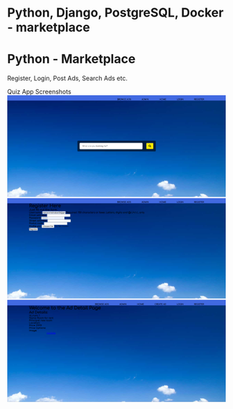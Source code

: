 # Python, Django, PostgreSQL, Docker - marketplace

# Python - Marketplace
Register, Login, Post Ads, Search Ads etc.

Quiz App Screenshots
![alt text](mrkplcscreenshot1.png)
![alt text](mrkplcscreenshot2.png)
![alt text](mrkplcscreenshot3.png)
